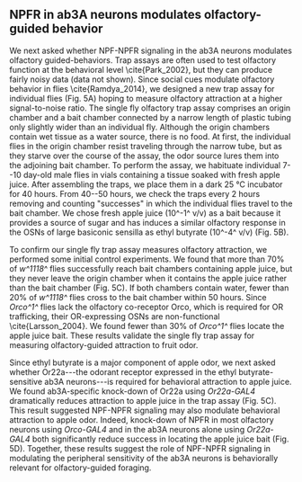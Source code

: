 ## NPFR in ab3A neurons modulates olfactory-guided behavior

We next asked whether NPF-NPFR signaling in the ab3A neurons modulates olfactory guided-behaviors.
Trap assays are often used to test olfactory function at the behavioral level \cite{Park_2002}, but they can produce fairly noisy data (data not shown).
Since social cues modulate olfactory behavior in flies \cite{Ramdya_2014}, we designed a new trap assay for individual flies (Fig. 5A) hoping to measure olfactory attraction at a higher signal-to-noise ratio.
The single fly olfactory trap assay comprises an origin chamber and a bait chamber connected by a narrow length of plastic tubing only slightly wider than an individual fly.
Although the origin chambers contain wet tissue as a water source, there is no food.
At first, the individual flies in the origin chamber resist traveling through the narrow tube, but as they starve over the course of the assay, the odor source lures them into the adjoining bait chamber.
To perform the assay, we habituate individual 7--10 day-old male flies in vials containing a tissue soaked with fresh apple juice. 
After assembling the traps, we place them in a dark 25 °C incubator for 40 hours.
From 40--50 hours, we check the traps every 2 hours removing and counting "successes" in which the individual flies travel to the bait chamber.
We chose fresh apple juice (10^-1^ v/v) as a bait because it provides a source of sugar and has induces a similar olfactory response in the OSNs of large basiconic sensilla as ethyl butyrate (10^-4^ v/v) (Fig. 5B). 

To confirm our single fly trap assay measures olfactory attraction, we performed some initial control experiments.
We found that more than 70% of _w^1118^_ flies successfully reach bait chambers containing apple juice, but they never leave the origin chamber when it contains the apple juice rather than the bait chamber (Fig. 5C).
If both chambers contain water, fewer than 20% of _w^1118^_ flies cross to the bait chamber within 50 hours.
Since _Orco^1^_ flies lack the olfactory co-receptor Orco, which is required for OR trafficking, their OR-expressing OSNs are non-functional \cite{Larsson_2004}.
We found fewer than 30% of _Orco^1^_ flies locate the apple juice bait.
These results validate the single fly trap assay for measuring olfactory-guided attraction to fruit odor.

Since ethyl butyrate is a major component of apple odor, we next asked whether Or22a---the odorant receptor expressed in the ethyl butyrate-sensitive ab3A neurons---is required for behavioral attraction to apple juice.
We found ab3A-specific knock-down of Or22a using _Or22a-GAL4_ dramatically reduces attraction to apple juice in the trap assay (Fig. 5C).
This result suggested NPF-NPFR signaling may also modulate behavioral attraction to apple odor.
Indeed, knock-down of NPFR in most olfactory neurons using _Orco-GAL4_ and in the ab3A neurons alone using _Or22a-GAL4_ both significantly reduce success in locating the apple juice bait (Fig. 5D).
Together, these results suggest the role of NPF-NPFR signaling in modulating the peripheral sensitivity of the ab3A neurons is behaviorally relevant for olfactory-guided foraging.
